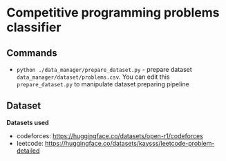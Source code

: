 # Competitive programming problems classifier

## Commands
- `python ./data_manager/prepare_dataset.py` - prepare dataset `data_manager/dataset/problems.csv`. You can edit this `prepare_dataset.py` to manipulate dataset preparing pipeline

## Dataset

**Datasets used**
- codeforces: https://huggingface.co/datasets/open-r1/codeforces
- leetcode: https://huggingface.co/datasets/kaysss/leetcode-problem-detailed
